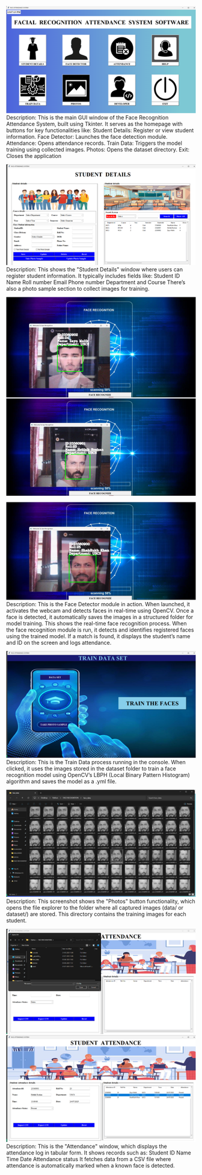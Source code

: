 ![image alt](https://github.com/ronitsingh1234/SmartFaceAttendance/blob/main/Screenshot%202025-07-24%20130729.png?raw=true)
Description:
This is the main GUI window of the Face Recognition Attendance System, built using Tkinter. It serves as the homepage with buttons for key functionalities like:
Student Details: Register or view student information.
Face Detector: Launches the face detection module.
Attendance: Opens attendance records.
Train Data: Triggers the model training using collected images.
Photos: Opens the dataset directory.
Exit: Closes the application


![image alt](https://github.com/ronitsingh1234/SmartFaceAttendance/blob/main/Screenshot%202025-07-24%20130750.png?raw=true)
Description:
This shows the "Student Details" window where users can register student information. It typically includes fields like:
Student ID
Name
Roll number
Email
Phone number
Department and Course
There’s also a photo sample section to collect images for training.

![image alt](https://github.com/ronitsingh1234/SmartFaceAttendance/blob/main/Screenshot%202025-07-24%20130905.png?raw=true
)
![image alt](https://github.com/ronitsingh1234/SmartFaceAttendance/blob/main/Screenshot%202025-07-24%20131000.png?raw=true)

![image alt](https://github.com/ronitsingh1234/SmartFaceAttendance/blob/main/Screenshot%202025-07-24%20131020.png?raw=true)
Description:
This is the Face Detector module in action.
When launched, it activates the webcam and detects faces in real-time using OpenCV. Once a face is detected, it automatically saves the images in a structured folder for model training.
This shows the real-time face recognition process.
When the face recognition module is run, it detects and identifies registered faces using the trained model. If a match is found, it displays the student’s name and ID on the screen and logs attendance.


![image alt](https://github.com/ronitsingh1234/SmartFaceAttendance/blob/main/Screenshot%202025-07-24%20131104.png?raw=true)
Description:
This is the Train Data process running in the console.
When clicked, it uses the images stored in the dataset folder to train a face recognition model using OpenCV’s LBPH (Local Binary Pattern Histogram) algorithm and saves the model as a .yml file.



![image alt](https://github.com/ronitsingh1234/SmartFaceAttendance/blob/main/Screenshot%202025-07-24%20131123.png?raw=true)
Description:
This screenshot shows the "Photos" button functionality, which opens the file explorer to the folder where all captured images (data/ or dataset/) are stored. This directory contains the training images for each student.


![image alt](https://github.com/ronitsingh1234/SmartFaceAttendance/blob/main/Screenshot%202025-07-24%20131143.png?raw=true)
![image alt](https://github.com/ronitsingh1234/SmartFaceAttendance/blob/main/Screenshot%202025-07-24%20131200.png?raw=true)
Description:
This is the "Attendance" window, which displays the attendance log in tabular form.
It shows records such as:
Student ID
Name
Time
Date
Attendance status
It fetches data from a CSV file where attendance is automatically marked when a known face is detected.
